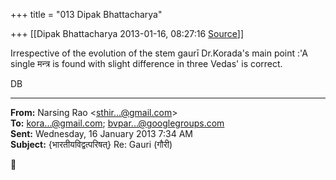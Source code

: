 +++
title = "013 Dipak Bhattacharya"

+++
[[Dipak Bhattacharya	2013-01-16, 08:27:16 [Source](https://groups.google.com/g/bvparishat/c/XyUQCHbdUY0)]]



  

Irrespective of the evolution of the stem gaurī Dr.Korada's main point :'A single मन्त्र is found with slight difference in three Vedas' is correct.

DB  

------------------------------------------------------------------------

**From:** Narsing Rao \<[sthir...@gmail.com]()\>  
**To:** [kora...@gmail.com](); [bvpar...@googlegroups.com]()  
**Sent:** Wednesday, 16 January 2013 7:34 AM  
**Subject:** {भारतीयविद्वत्परिषत्} Re: Gauri (गौरी)  



